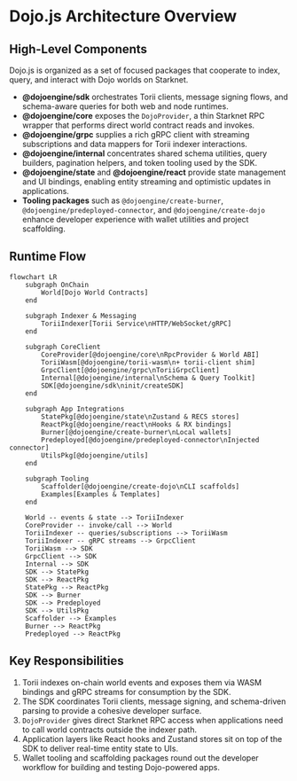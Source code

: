 # Dojo.js Architecture Overview

## High-Level Components

Dojo.js is organized as a set of focused packages that cooperate to index, query, and interact with Dojo worlds on Starknet.

- **@dojoengine/sdk** orchestrates Torii clients, message signing flows, and schema-aware queries for both web and node runtimes.
- **@dojoengine/core** exposes the `DojoProvider`, a thin Starknet RPC wrapper that performs direct world contract reads and invokes.
- **@dojoengine/grpc** supplies a rich gRPC client with streaming subscriptions and data mappers for Torii indexer interactions.
- **@dojoengine/internal** concentrates shared schema utilities, query builders, pagination helpers, and token tooling used by the SDK.
- **@dojoengine/state** and **@dojoengine/react** provide state management and UI bindings, enabling entity streaming and optimistic updates in applications.
- **Tooling packages** such as `@dojoengine/create-burner`, `@dojoengine/predeployed-connector`, and `@dojoengine/create-dojo` enhance developer experience with wallet utilities and project scaffolding.

## Runtime Flow

```mermaid
flowchart LR
    subgraph OnChain
        World[Dojo World Contracts]
    end

    subgraph Indexer & Messaging
        ToriiIndexer[Torii Service\nHTTP/WebSocket/gRPC]
    end

    subgraph CoreClient
        CoreProvider[@dojoengine/core\nRpcProvider & World ABI]
        ToriiWasm[@dojoengine/torii-wasm\n+ torii-client shim]
        GrpcClient[@dojoengine/grpc\nToriiGrpcClient]
        Internal[@dojoengine/internal\nSchema & Query Toolkit]
        SDK[@dojoengine/sdk\ninit/createSDK]
    end

    subgraph App Integrations
        StatePkg[@dojoengine/state\nZustand & RECS stores]
        ReactPkg[@dojoengine/react\nHooks & RX bindings]
        Burner[@dojoengine/create-burner\nLocal wallets]
        Predeployed[@dojoengine/predeployed-connector\nInjected connector]
        UtilsPkg[@dojoengine/utils]
    end

    subgraph Tooling
        Scaffolder[@dojoengine/create-dojo\nCLI scaffolds]
        Examples[Examples & Templates]
    end

    World -- events & state --> ToriiIndexer
    CoreProvider -- invoke/call --> World
    ToriiIndexer -- queries/subscriptions --> ToriiWasm
    ToriiIndexer -- gRPC streams --> GrpcClient
    ToriiWasm --> SDK
    GrpcClient --> SDK
    Internal --> SDK
    SDK --> StatePkg
    SDK --> ReactPkg
    StatePkg --> ReactPkg
    SDK --> Burner
    SDK --> Predeployed
    SDK --> UtilsPkg
    Scaffolder --> Examples
    Burner --> ReactPkg
    Predeployed --> ReactPkg
```

## Key Responsibilities

1. Torii indexes on-chain world events and exposes them via WASM bindings and gRPC streams for consumption by the SDK.
2. The SDK coordinates Torii clients, message signing, and schema-driven parsing to provide a cohesive developer surface.
3. `DojoProvider` gives direct Starknet RPC access when applications need to call world contracts outside the indexer path.
4. Application layers like React hooks and Zustand stores sit on top of the SDK to deliver real-time entity state to UIs.
5. Wallet tooling and scaffolding packages round out the developer workflow for building and testing Dojo-powered apps.
